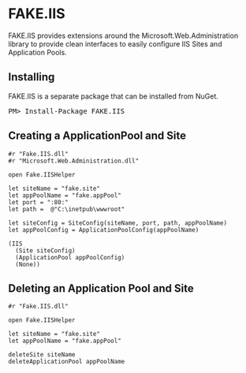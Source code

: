 # FAKE.IIS

FAKE.IIS provides extensions around the Microsoft.Web.Administration library to provide clean interfaces to easily configure IIS Sites and Application Pools.

## Installing

FAKE.IIS is a separate package that can be installed from NuGet.

<div class="row">
  <div class="span1"></div>
  <div class="span6">
      <pre>PM> Install-Package FAKE.IIS</pre>
    </div>
  </div>
  <div class="span1"></div>
</div>


## Creating a ApplicationPool and Site

    #r "Fake.IIS.dll"
    #r "Microsoft.Web.Administration.dll"

    open Fake.IISHelper

    let siteName = "fake.site"
    let appPoolName = "fake.appPool"
    let port = ":80:"
    let path =  @"C:\inetpub\wwwroot"

    let siteConfig = SiteConfig(siteName, port, path, appPoolName)
    let appPoolConfig = ApplicationPoolConfig(appPoolName)

    (IIS
      (Site siteConfig)
      (ApplicationPool appPoolConfig)
      (None))

## Deleting an Application Pool and Site

    #r "Fake.IIS.dll"

    open Fake.IISHelper

    let siteName = "fake.site"
    let appPoolName = "fake.appPool"

    deleteSite siteName
    deleteApplicationPool appPoolName
